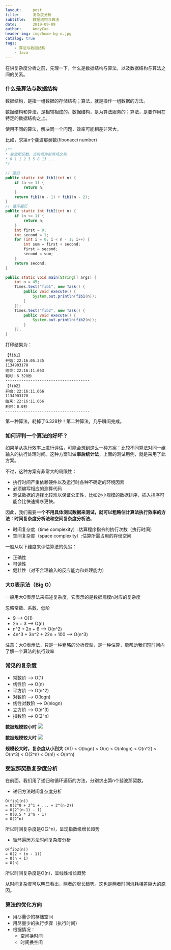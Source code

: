 ```yaml
---
layout:     post
title:      复杂度分析
subtitle:   数据结构与算法
date:       2019-09-09
author:     AndyCao
header-img: img/home-bg-o.jpg
catalog: true
tags:
    - 算法与数据结构
    - Java
---
```

在讲复杂度分析之前，先理一下，什么是数据结构与算法，以及数据结构与算法之间的关系。
### 什么是算法与数据结构
数据结构，是指一组数据的存储结构；算法，就是操作一组数据的方法。

数据结构和算法，是相辅相成的。数据结构，是为算法服务的；算法，是要作用在特定的数据结构之上。

使用不同的算法，解决同一个问题，效率可能相差非常大。

比如，求第n个斐波那契数(fibonacci number)
```Java
/**
* 斐波那契数，当前项为前两项之和
* 0 1 1 2 3 5 8 13 ...
*/
	
// 递归
public static int fib1(int n) {
    if (n <= 1) {
        return n;
    }
    return fib1(n - 1) + fib1(n - 2);
}
// 循环遍历
public static int fib2(int n) {
    if (n <= 1) {
        return n;
    }
    int first = 0;
    int second = 1;
    for (int i = 0; i < n - 1; i++) {
        int sum = first + second;
        first = second;
        second = sum;
    }
    return second;
}

public static void main(String[] args) {
    int n = 45;
    Times.test("fib1", new Task() {
        public void execute() {
            System.out.println(fib1(n));
        }
    });
    Times.test("fib2", new Task() {
        public void execute() {
            System.out.println(fib2(n));
        }
    });
}
```
打印结果为：
```
【fib1】
开始：22:16:05.335
1134903170
结束：22:16:11.663
耗时：6.328秒
-------------------------------------
【fib2】
开始：22:16:11.666
1134903170
结束：22:16:11.666
耗时：0.0秒
-------------------------------------
```
第一种算法，耗掉了6.328秒！第二种算法，几乎瞬间完成。

### 如何评判一个算法的好坏？
如果单从执行效率上进行评估，可能会想到这么一种方案：比较不同算法对同一组输入的执行处理时间。这种方案叫做**事后统计法**，上面的测试用例，就是采用了此方案。

不过，这种方案有非常大的局限性：
- 执行时间严重依赖硬件以及运行时各种不确定的环境因素
- 必须编写相应的测算代码
- 测试数据的选择比较难以保证公正性，比如对小规模的数据排序，插入排序可能会比快速排序更快。

因此，我们需要**一个不用具体测试数据来测试，就可以粗略估计算法执行效率的方法：时间复杂度分析法和空间复杂度分析法**。
- 时间复杂度（time complexity）:估算程序指令的执行次数（执行时间）
- 空间复杂度（space complexity）:估算所需占用的存储空间

一般从以下维度来评估算法的优劣：
- 正确性
- 可读性
- 健壮性（对不合理输入的反应能力和处理能力）

### 大O表示法（Big O）
一般用大O表示法来描述复杂度，它表示的是数据规模n对应的复杂度

忽略常数、系数、低阶
- 9 --> O(1)
- 2n + 3 --> O(n)
- n^2 + 2n + 6 --> O(n^2)
- 4n^3 + 3n^2 + 22n + 100 --> O(n^3)

注意：大O表示法，只是一种粗略的分析模型，是一种估算，能帮助我们短时间内了解一个算法的执行效率


### 常见的复杂度
- 常数阶 --> O(1)
- 线性阶 --> O(n)
- 平方阶 --> O(n^2)
- 对数阶 --> O(logn)
- 线性对数阶 --> O(nlogn)
- 立方阶 --> O(n^3)
- 指数阶 --> O(2^n)

**数据规模较小时**
![](https://user-gold-cdn.xitu.io/2019/9/10/16d18f487398029c?w=2082&h=1226&f=png&s=560103)

**数据规模较大时**
![](https://user-gold-cdn.xitu.io/2019/9/10/16d18f7bf87ab3d0?w=2078&h=1234&f=png&s=372247)

**规模较大时，复杂度从小到大**
O(1) < O(logn) < O(n) < O(nlogn) < O(n^2) < O(n^3) < O(2^n) < O(n!) < O(n^n)

### 斐波那契数复杂度分析

在前面，我们用了递归和循环遍历的方法，分别求出第n个斐波那契数。

- 递归方法时间复杂度分析
```
O(fib1(n)) 
= O(2^0 + 2^1 + ... + 2^(n-2))
= O(2^(n-1) - 1)
= O(0.5 * 2^n - 1)
= O(2^n)
```

所以时间复杂度是O(2^n)，呈现指数级增长趋势

- 循环遍历方法时间复杂度分析
```
O(fib2(n))
= O(2 + (n - 1))
= O(n + 1)
= O(n)
```
所以时间复杂度是O(n)，呈线性增长趋势

从时间复杂度可以明显看出，两者的增长趋势。这也是两者时间消耗相差巨大的原因。

### 算法的优化方向
- 用尽量少的存储空间
- 用尽量少的执行步骤（执行时间）
- 根据情况：
    - 空间换时间
    - 时间换空间